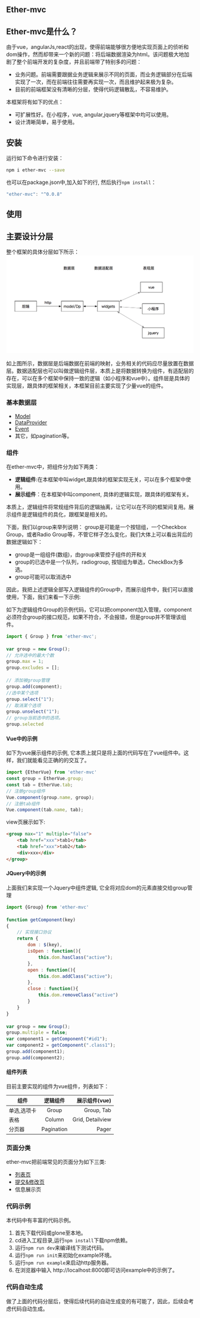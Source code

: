 Ether-mvc
-----


## Ether-mvc是什么？
由于vue，angularJs,react的出现，使得前端能够很方便地实现页面上的侦听和dom操作，然而却带来一个新的问题：将后端数据渲染为html。该问题极大地加剧了整个前端开发的复杂度，并且前端带了特别多的问题：

* 业务问题。前端需要跟据业务逻辑来展示不同的页面，而业务逻辑部分在后端实现了一次，而在前端往往需要再实现一次，而且维护起来极为复杂。
* 目前的前端框架没有清晰的分层，使得代码逻辑散乱，不容易维护。  

本框架将有如下的优点：

* 可扩展性好。在小程序，vue, angular,jquery等框架中均可以使用。
* 设计清晰简单，易于使用。

## 安装
运行如下命令进行安装：

```bash
npm i ether-mvc --save
```
也可以在package.json中,加入如下的行, 然后执行`npm install`：

```javascript
"ether-mvc": "^0.0.8"
```

## 使用

## 主要设计分层
整个框架的具体分层如下所示：
![框架概览](docs/img/framework.png)

如上图所示，数据层是后端数据在前端的映射，业务相关的代码应尽量放置在数据层。数据适配层也可以叫做逻辑组件层，本质上是将数据转换为组件，有适配层的存在，可以在多个框架中保持一致的逻辑（如小程序和vue中）。组件层是具体的实现层，跟具体的框架相关，本框架目前主要实现了少量vue的组件。

### 基本数据层
* [Model](docs/Model.md)
* [DataProvider](docs/DataProvider.md)
* [Event](docs/Event.md)
* 其它，如pagination等。

### 组件

在ether-mvc中，把组件分为如下两类：

* **逻辑组件**:在本框架中叫widget,跟具体的框架实现无关，可以在多个框架中使用。
* **展示组件**：在本框架中叫component, 具体的逻辑实现，跟具体的框架有关。

本质上，逻辑组件将常规组件背后的逻辑抽离，让它可以在不同的框架间复用。展示组件是逻辑组件的具化，跟框架是相关的。

下面，我们以group来举列说明：
group是可能是一个按钮组，一个Checkbox Group，或者Radio Group等，不管它样子怎么变化，我们大体上可以看出背后的数据逻辑如下：

* group是一组组件(数组)，由group来管控子组件的开和关
* group的已选中是一个队列，radiogroup, 按钮组为单选，CheckBox为多选。
* group可能可以取消选中

因此，我把上述逻辑全部写入逻辑组件的Group中，而展示组件中，我们可以直接使用，下面，我们来看一下示例:

如下为逻辑组件Group的示例代码，它可以把component加入管理，component必须符合group的接口规范，如果不符合，不会报错，但是group并不管理该组件。

```javascript
import { Group } from 'ether-mvc';

var group = new Group();
// 允许选中的最大个数
group.max = 1;
group.excludes = [];

// 添加被group管理
group.add(component);
//选中某个选项
group.select("1");
// 取消某个选项
group.unselect("1");
// group当前选中的选项。
group.selected
```

#### Vue中的示例

如下为vue展示组件的示例, 它本质上就只是将上面的代码写在了vue组件中。这样，我们就能看见正确的的交互了。

``` javascript
import {EtherVue} from 'ether-mvc'
const group = EtherVue.group;
const tab = EtherVue.tab;
// 注册group组件
Vue.component(group.name, group);
// 注册tab组件
Vue.component(tab.name, tab);
```
view页展示如下:

```html
<group max="1" multiple="false">
    <tab href="xxx">tab1</tab>
    <tab href="xxx">tab2</tab>
    <div>xxx</div>
</group>
```

#### JQuery中的示例
上面我们来实现一个Jquery中组件逻辑, 它全将对应dom的元素直接交给group管理

```javascript
import {Group} from 'ether-mvc'

function getComponent(key)
{
    // 实现接口协议
    return {
        dom : $(key),
        isOpen : function(){
            this.dom.hasClass("active");
        },
        open : function(){
            this.dom.addClass("active");
        },
        close : function(){
            this.dom.removeClass("active")
        }
    }
}

var group = new Group();
group.multiple = false;
var component1 = getComponent("#id1");
var component2 = getComponent(".class1");
group.add(component1);
group.add(component2);
```

#### 组件列表
目前主要实现的组件为vue组件，列表如下：

| 组件   |     逻辑组件     | 展示组件(vue) | 
|----------|:-------------:|------:|
| 单选,选项卡|  Group | Group, Tab|
| 表格 |    Column   |  Grid, Detailview|
| 分页器| Pagination | Pager|

### 页面分类

ether-mvc把前端常见的页面分为如下三类:

* [列表页](docs/ListPage.md)
* [提交&修改页](docs/UpdatePage.md)
* 信息展示页

### 代码示例
本代码中有丰富的代码示例。

1. 首先下载代码或glone至本地。
2. cd进入工程目录,运行`npm install`下载npm依赖。
3. 运行`npm run dev`来编译线下测试代码。
4. 运行`npm run init`来初始化example环境。
5. 运行`npm run example`来启动http服务器。
6. 在浏览器中输入 http://localhost:8000即可访问example中的示例了。

### 代码自动生成
做了上面的代码分层后，使得后续代码的自动生成变的有可能了，因此，后续会考虑代码自动生成。

